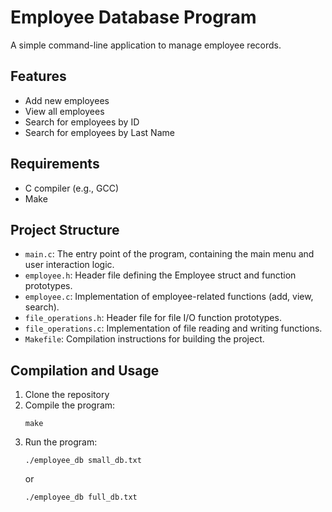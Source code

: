 # Employee Database Program

A simple command-line application to manage employee records.

## Features

- Add new employees
- View all employees
- Search for employees by ID
- Search for employees by Last Name

## Requirements

- C compiler (e.g., GCC)
- Make

## Project Structure

- `main.c`: The entry point of the program, containing the main menu and user interaction logic.
- `employee.h`: Header file defining the Employee struct and function prototypes.
- `employee.c`: Implementation of employee-related functions (add, view, search).
- `file_operations.h`: Header file for file I/O function prototypes.
- `file_operations.c`: Implementation of file reading and writing functions.
- `Makefile`: Compilation instructions for building the project.

## Compilation and Usage

1. Clone the repository
2. Compile the program:
   ```
   make
   ```
3. Run the program:
   ```
   ./employee_db small_db.txt
   ```
   or
   ```
   ./employee_db full_db.txt
   ```
